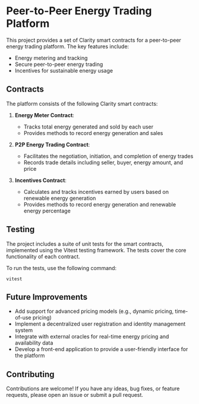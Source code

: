 # Peer-to-Peer Energy Trading Platform

This project provides a set of Clarity smart contracts for a peer-to-peer energy trading platform. The key features include:

- Energy metering and tracking
- Secure peer-to-peer energy trading
- Incentives for sustainable energy usage

## Contracts

The platform consists of the following Clarity smart contracts:

1. **Energy Meter Contract**:
    - Tracks total energy generated and sold by each user
    - Provides methods to record energy generation and sales

2. **P2P Energy Trading Contract**:
    - Facilitates the negotiation, initiation, and completion of energy trades
    - Records trade details including seller, buyer, energy amount, and price

3. **Incentives Contract**:
    - Calculates and tracks incentives earned by users based on renewable energy generation
    - Provides methods to record energy generation and renewable energy percentage

## Testing

The project includes a suite of unit tests for the smart contracts, implemented using the Vitest testing framework. The tests cover the core functionality of each contract.

To run the tests, use the following command:

```
vitest
```

## Future Improvements

- Add support for advanced pricing models (e.g., dynamic pricing, time-of-use pricing)
- Implement a decentralized user registration and identity management system
- Integrate with external oracles for real-time energy pricing and availability data
- Develop a front-end application to provide a user-friendly interface for the platform

## Contributing

Contributions are welcome! If you have any ideas, bug fixes, or feature requests, please open an issue or submit a pull request.
